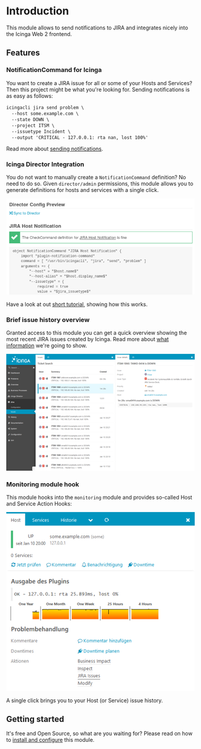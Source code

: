 Introduction
============

This module allows to send notifications to JIRA and integrates nicely into the
Icinga Web 2 frontend.

Features
--------

### NotificationCommand for Icinga

You want to create a JIRA issue for all or some of your Hosts and Services?
Then this project might be what you're looking for. Sending notifications is
as easy as follows:

    icingacli jira send problem \
      --host some.example.com \
      --state DOWN \
      --project ITSM \
      --issuetype Incident \
      --output 'CRITICAL - 127.0.0.1: rta nan, lost 100%'

Read more about [sending notifications](doc/10-Notifications.md).

### Icinga Director Integration

You do not want to manually create a `NotificationCommand` definition? No need
to do so. Given `director/admin` permissions, this module allows you to generate
definitions for hosts and services with a single click.

![Icinga Director Integration](doc/screenshot/director_preview.png)

Have a look at out [short tutorial](doc/12-Director-Integration.md), showing how
this works.

### Brief issue history overview

Granted access to this module you can get a quick overview showing the most recent
JIRA issues created by Icinga. Read more about [what information](doc/20-Issue-History.md)
we're going to show.

![Issue list and details](doc/screenshot/issue_list_and_details_small.png)

### Monitoring module hook

This module hooks into the `monitoring` module and provides so-called Host and
Service Action Hooks:

![Monitoring Action Hook](doc/screenshot/monitoring_action_hook.png)

A single click brings you to your Host (or Service) issue history.

Getting started
---------------

It's free and Open Source, so what are you waiting for? Please read on how to
[install and configure](doc/03-Configuration.md) this module.
